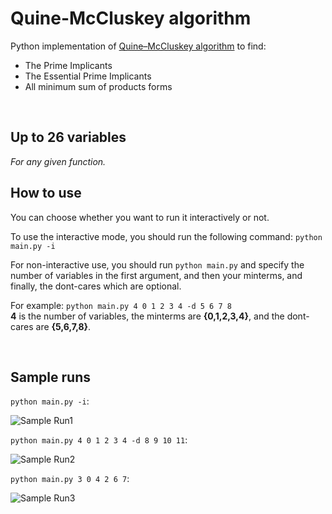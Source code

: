 # Quine-McCluskey algorithm
Python implementation of [Quine–McCluskey algorithm](https://en.wikipedia.org/wiki/Quine%E2%80%93McCluskey_algorithm) to find:  
* The Prime Implicants  
* The Essential Prime Implicants  
* All minimum sum of products forms    
<br>

## Up to 26 variables
_For any given function._
<br>

## How to use  
You can choose whether you want to run it interactively or not.  

To use the interactive mode, you should run the following command:
```python main.py -i```  
  
For non-interactive use, you should run ```python main.py``` and specify the number of variables in the first argument, and then your minterms, and finally, the dont-cares which are optional.  

For example: 
```python main.py 4 0 1 2 3 4 -d 5 6 7 8```  
**4** is the number of variables, the minterms are **{0,1,2,3,4}**, and the dont-cares are **{5,6,7,8}**.



<br>

## Sample runs
```python main.py -i```: 

![](/imgs/Sample.jpg "Sample Run1")  
  
```python main.py 4 0 1 2 3 4 -d 8 9 10 11```:  

![](/imgs/Sample2.jpg "Sample Run2")  

```python main.py 3 0 4 2 6 7```:  

![](/imgs/Sample3.jpg "Sample Run3")

